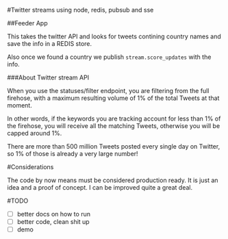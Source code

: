 #Twitter streams using node, redis, pubsub and sse

##Feeder App

This takes the twitter API and looks for tweets contining country names and save the info in a REDIS store.

Also once we found a country we publish `stream.score_updates` with the info.

###About Twitter stream API

When you use the statuses/filter endpoint, you are filtering from the full firehose, with a maximum resulting volume of 1% of the total Tweets at that moment.

In other words, if the keywords you are tracking account for less than 1% of the firehose, you will receive all the matching Tweets, otherwise you will be capped around 1%.

There are more than 500 million Tweets posted every single day on Twitter, so 1% of those is already a very large number!

#Considerations

The code by now means must be considered production ready. It is just an idea and a proof of concept. I can be improved quite a great deal.

#TODO

- [ ] better docs on how to run
- [ ] better code, clean shit up
- [ ] demo
